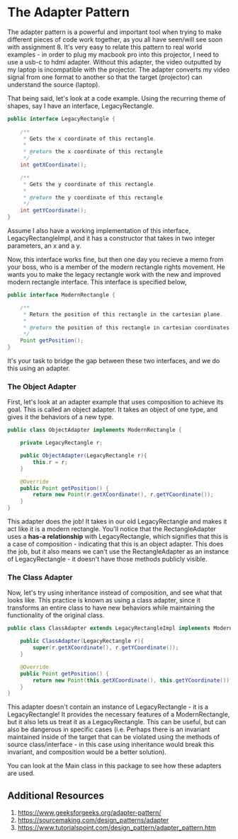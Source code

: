 # The Adapter Pattern

The adapter pattern is a powerful and important tool when trying to make different pieces of code work together, as you all have seen/will see soon with assignment 8. It's very easy to relate this pattern to real world examples - in order to plug my macbook pro into this projector, I need to use a usb-c to hdmi adapter. Without this adapter, the video outputted by my laptop is incompatible with the projector. The adapter converts my video signal from one format to another so that the target (projector) can understand the source (laptop). 

That being said, let's look at a code example. Using the recurring theme of shapes, say I have an interface, LegacyRectangle. 

```java
public interface LegacyRectangle {
    
    /**
     * Gets the x coordinate of this rectangle.
     * 
     * @return the x coordinate of this rectangle
     */
    int getXCoordinate();

    /**
     * Gets the y coordinate of this rectangle.
     * 
     * @return the y coordinate of this rectangle
     */
    int getYCoordinate();
}
```

Assume I also have a working implementation of this interface, LegacyRectangleImpl, and it has a constructor that takes in two integer parameters, an x and a y. 

Now, this interface works fine, but then one day you recieve a memo from your boss, who is a member of the modern rectangle rights movement. He wants you to make the legacy rectangle work with the new and improved modern rectangle interface. This interface is specified below,
```java
public interface ModernRectangle {

    /**
     * Return the position of this rectangle in the cartesian plane.
     *
     * @return the position of this rectangle in cartesian coordinates.
     */
    Point getPosition();
}
```

It's your task to bridge the gap between these two interfaces, and we do this using an adapter.

### The Object Adapter
First, let's look at an adapter example that uses composition to achieve its goal. This is called an object adapter. It takes an object of one type, and gives it the behaviors of a new type.

```java
public class ObjectAdapter implements ModernRectangle {

    private LegacyRectangle r;

    public ObjectAdapter(LegacyRectangle r){
        this.r = r;
    }

    @Override
    public Point getPosition() {
        return new Point(r.getXCoordinate(), r.getYCoordinate());
    }
}
```

This adapter does the job! It takes in our old LegacyRectangle and makes it act like it is a modern rectangle. You'll notice that the RectangleAdapter uses a **has-a relationship** with LegacyRectangle, which signifies that this is a case of composition - indicating that this is an object adapter. This does the job, but it also means we can't use the RectangleAdapter as an instance of LegacyRectangle - it doesn't have those methods publicly visible.

### The Class Adapter

Now, let's try using inheritance instead of composition, and see what that looks like. This practice is known as using a class adapter, since it transforms an entire class to have new behaviors while maintaining the functionality of the original class.
```java
public class ClassAdapter extends LegacyRectangleImpl implements ModernRectangle {

    public ClassAdapter(LegacyRectangle r){
        super(r.getXCoordinate(), r.getYCoordinate());
    }

    @Override
    public Point getPosition() {
        return new Point(this.getXCoordinate(), this.getYCoordinate());
    }
}
```

This adapter doesn't contain an instance of LegacyRectangle - it is a LegacyRectangle! It provides the necessary features of a ModernRectangle, but it also lets us treat it as a LegacyRectangle. This can be useful, but can also be dangerous in specific cases (i.e. Perhaps there is an invariant maintained inside of the target that can be violated using the methods of source class/interface - in this case using inheritance would break this invariant, and composition would be a better solution).

You can look at the Main class in this package to see how these adapters are used. 

## Additional Resources
1. https://www.geeksforgeeks.org/adapter-pattern/
2. https://sourcemaking.com/design_patterns/adapter
3. https://www.tutorialspoint.com/design_pattern/adapter_pattern.htm